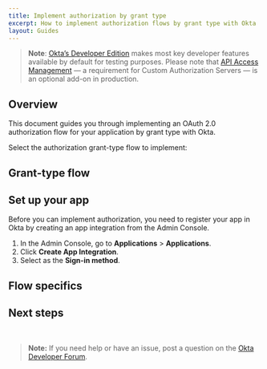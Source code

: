 ```yaml
---
title: Implement authorization by grant type
excerpt: How to implement authorization flows by grant type with Okta
layout: Guides
---
```


> **Note**: [Okta’s Developer Edition](/signup/) makes most key developer features available by default for testing purposes. Please note that [API Access Management](/docs/concepts/api-access-management/) — a requirement for Custom Authorization Servers — is an optional add-on in production.

## Overview

This document guides you through implementing an OAuth 2.0 authorization flow for your application by grant type with Okta.

Select the authorization grant-type flow to implement: <StackSelector />

<StackSnippet snippet="overview" />

## Grant-type flow

<StackSnippet snippet="flow-diagram"/>

<StackSnippet snippet="configuration"/>

## Set up your app

Before you can implement authorization, you need to register your app in Okta by creating an app integration from the Admin Console.

1. In the Admin Console, go to **Applications** > **Applications**.
2. Click **Create App Integration**.
3. Select **<StackSnippet snippet="sign-in-method" inline />** as the **Sign-in method**.

<StackSnippet snippet="setup-app" />

<StackSnippet snippet="install-sdk" />

## Flow specifics

<StackSnippet snippet="use-flow" />

<StackSnippet snippet="examples" />

## Next steps

<StackSnippet snippet="nextsteps" />

<br>

> **Note:** If you need help or have an issue, post a question on the [Okta Developer Forum](https://devforum.okta.com).
